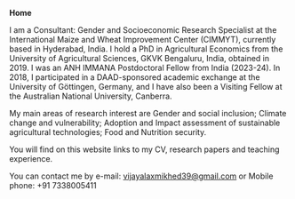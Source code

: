 **Home**

I am a Consultant: Gender and Socioeconomic Research Specialist at the International Maize and Wheat Improvement Center (CIMMYT), currently based in Hyderabad, India. I hold a PhD in Agricultural Economics from the University of Agricultural Sciences, GKVK Bengaluru, India, obtained in 2019. I was an ANH IMMANA Postdoctoral Fellow from India (2023-24). In 2018, I participated in a DAAD-sponsored academic exchange at the University of Göttingen, Germany, and I have also been a Visiting Fellow at the Australian National University, Canberra.

My main areas of research interest are Gender and social inclusion; Climate change and vulnerability; Adoption and Impact assessment of sustainable agricultural technologies; Food and Nutrition security.

You will find on this website links to my CV, research papers and teaching experience.

You can contact me by e-mail: vijayalaxmikhed39@gmail.com or Mobile phone: +91 7338005411
